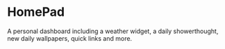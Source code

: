 # HomePad

A personal dashboard including a weather widget, a daily showerthought, new daily wallpapers, quick links and more.
